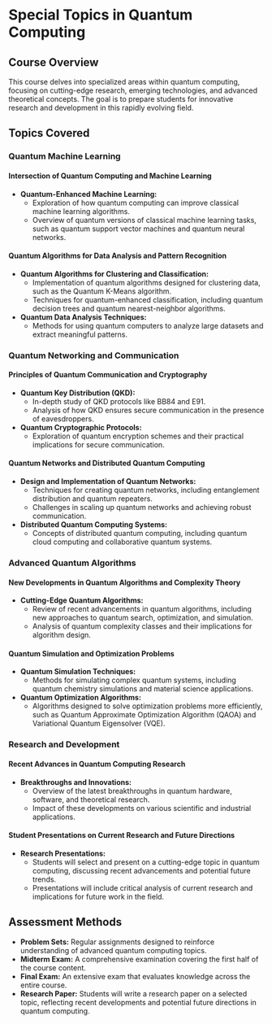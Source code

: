 # Special Topics in Quantum Computing

## Course Overview

This course delves into specialized areas within quantum computing, focusing on cutting-edge research, emerging technologies, and advanced theoretical concepts. The goal is to prepare students for innovative research and development in this rapidly evolving field.

## Topics Covered

### Quantum Machine Learning

#### **Intersection of Quantum Computing and Machine Learning**
- **Quantum-Enhanced Machine Learning:**
  - Exploration of how quantum computing can improve classical machine learning algorithms.
  - Overview of quantum versions of classical machine learning tasks, such as quantum support vector machines and quantum neural networks.

#### **Quantum Algorithms for Data Analysis and Pattern Recognition**
- **Quantum Algorithms for Clustering and Classification:**
  - Implementation of quantum algorithms designed for clustering data, such as the Quantum K-Means algorithm.
  - Techniques for quantum-enhanced classification, including quantum decision trees and quantum nearest-neighbor algorithms.
- **Quantum Data Analysis Techniques:**
  - Methods for using quantum computers to analyze large datasets and extract meaningful patterns.

### Quantum Networking and Communication

#### **Principles of Quantum Communication and Cryptography**
- **Quantum Key Distribution (QKD):**
  - In-depth study of QKD protocols like BB84 and E91.
  - Analysis of how QKD ensures secure communication in the presence of eavesdroppers.
- **Quantum Cryptographic Protocols:**
  - Exploration of quantum encryption schemes and their practical implications for secure communication.

#### **Quantum Networks and Distributed Quantum Computing**
- **Design and Implementation of Quantum Networks:**
  - Techniques for creating quantum networks, including entanglement distribution and quantum repeaters.
  - Challenges in scaling up quantum networks and achieving robust communication.
- **Distributed Quantum Computing Systems:**
  - Concepts of distributed quantum computing, including quantum cloud computing and collaborative quantum systems.

### Advanced Quantum Algorithms

#### **New Developments in Quantum Algorithms and Complexity Theory**
- **Cutting-Edge Quantum Algorithms:**
  - Review of recent advancements in quantum algorithms, including new approaches to quantum search, optimization, and simulation.
  - Analysis of quantum complexity classes and their implications for algorithm design.

#### **Quantum Simulation and Optimization Problems**
- **Quantum Simulation Techniques:**
  - Methods for simulating complex quantum systems, including quantum chemistry simulations and material science applications.
- **Quantum Optimization Algorithms:**
  - Algorithms designed to solve optimization problems more efficiently, such as Quantum Approximate Optimization Algorithm (QAOA) and Variational Quantum Eigensolver (VQE).

### Research and Development

#### **Recent Advances in Quantum Computing Research**
- **Breakthroughs and Innovations:**
  - Overview of the latest breakthroughs in quantum hardware, software, and theoretical research.
  - Impact of these developments on various scientific and industrial applications.

#### **Student Presentations on Current Research and Future Directions**
- **Research Presentations:**
  - Students will select and present on a cutting-edge topic in quantum computing, discussing recent advancements and potential future trends.
  - Presentations will include critical analysis of current research and implications for future work in the field.

## Assessment Methods

- **Problem Sets:** Regular assignments designed to reinforce understanding of advanced quantum computing topics.
- **Midterm Exam:** A comprehensive examination covering the first half of the course content.
- **Final Exam:** An extensive exam that evaluates knowledge across the entire course.
- **Research Paper:** Students will write a research paper on a selected topic, reflecting recent developments and potential future directions in quantum computing.
